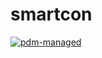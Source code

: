 # smartcon

[![pdm-managed](https://img.shields.io/badge/pdm-managed-blueviolet)](https://pdm.fming.dev)
